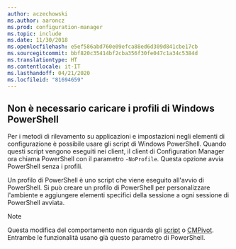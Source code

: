 ```yaml
---
author: aczechowski
ms.author: aaroncz
ms.prod: configuration-manager
ms.topic: include
ms.date: 11/30/2018
ms.openlocfilehash: e5ef586abd760e09efca88ed6d309d841cbe17cb
ms.sourcegitcommit: bbf820c35414bf2cba356f30fe047c1a34c5384d
ms.translationtype: HT
ms.contentlocale: it-IT
ms.lasthandoff: 04/21/2020
ms.locfileid: "81694659"
---
```

## <a name="dont-load-windows-powershell-profiles"></a><a name="bkmk_noprofile"></a> Non è necessario caricare i profili di Windows PowerShell
<!--1359239-->
Per i metodi di rilevamento su applicazioni e impostazioni negli elementi di configurazione è possibile usare gli script di Windows PowerShell. Quando questi script vengono eseguiti nei client, il client di Configuration Manager ora chiama PowerShell con il parametro `-NoProfile`. Questa opzione avvia PowerShell senza i profili. 

Un profilo di PowerShell è uno script che viene eseguito all'avvio di PowerShell. Si può creare un profilo di PowerShell per personalizzare l'ambiente e aggiungere elementi specifici della sessione a ogni sessione di PowerShell avviata. 

> [!Note]  
> Questa modifica del comportamento non riguarda gli [script](../../../../apps/deploy-use/create-deploy-scripts.md) o [CMPivot](../../../servers/manage/cmpivot.md). Entrambe le funzionalità usano già questo parametro di PowerShell.   

